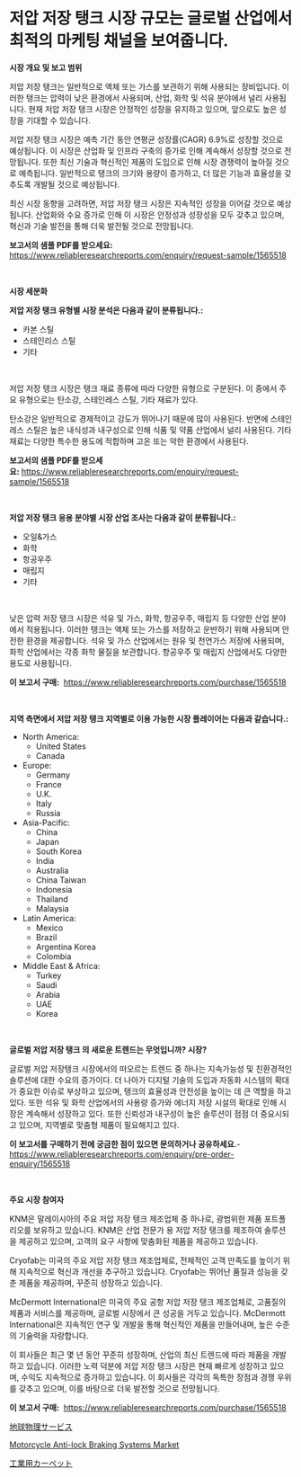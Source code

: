 <p><h1>저압 저장 탱크 시장 규모는 글로벌 산업에서 최적의 마케팅 채널을 보여줍니다.</h1></p><p><strong>시장 개요 및 보고 범위</strong></p>
<p><p>저압 저장 탱크는 일반적으로 액체 또는 가스를 보관하기 위해 사용되는 장비입니다. 이러한 탱크는 압력이 낮은 환경에서 사용되며, 산업, 화학 및 석유 분야에서 널리 사용됩니다. 현재 저압 저장 탱크 시장은 안정적인 성장을 유지하고 있으며, 앞으로도 높은 성장을 기대할 수 있습니다. </p><p>저압 저장 탱크 시장은 예측 기간 동안 연평균 성장률(CAGR) 6.9%로 성장할 것으로 예상됩니다. 이 시장은 산업화 및 인프라 구축의 증가로 인해 계속해서 성장할 것으로 전망됩니다. 또한 최신 기술과 혁신적인 제품의 도입으로 인해 시장 경쟁력이 높아질 것으로 예측됩니다. 일반적으로 탱크의 크기와 용량이 증가하고, 더 많은 기능과 효율성을 갖추도록 개발될 것으로 예상됩니다.</p><p>최신 시장 동향을 고려하면, 저압 저장 탱크 시장은 지속적인 성장을 이어갈 것으로 예상됩니다. 산업화와 수요 증가로 인해 이 시장은 안정성과 성장성을 모두 갖추고 있으며, 혁신과 기술 발전을 통해 더욱 발전될 것으로 전망됩니다.</p></p>
<p><strong>보고서의 샘플 PDF를 받으세요:</strong> <a href="https://www.reliableresearchreports.com/enquiry/request-sample/1565518">https://www.reliableresearchreports.com/enquiry/request-sample/1565518</a></p>
<p>&nbsp;</p>
<p><strong>시장 세분화</strong></p>
<p><strong>저압 저장 탱크 유형별 시장 분석은 다음과 같이 분류됩니다.:</strong></p>
<p><ul><li>카본 스틸</li><li>스테인리스 스틸</li><li>기타</li></ul></p>
<p>&nbsp;</p>
<p><p>저압 저장 탱크 시장은 탱크 재료 종류에 따라 다양한 유형으로 구분된다. 이 중에서 주요 유형으로는 탄소강, 스테인레스 스틸, 기타 재료가 있다. </p><p>탄소강은 일반적으로 경제적이고 강도가 뛰어나기 때문에 많이 사용된다. 반면에 스테인레스 스틸은 높은 내식성과 내구성으로 인해 식품 및 약품 산업에서 널리 사용된다. 기타 재료는 다양한 특수한 용도에 적합하며 고온 또는 악한 환경에서 사용된다.</p></p>
<p><strong>보고서의 샘플 PDF를 받으세요:</strong>&nbsp;<a href="https://www.reliableresearchreports.com/enquiry/request-sample/1565518">https://www.reliableresearchreports.com/enquiry/request-sample/1565518</a></p>
<p>&nbsp;</p>
<p><strong> 저압 저장 탱크 응용 분야별 시장 산업 조사는 다음과 같이 분류됩니다.:</strong></p>
<p><ul><li>오일&가스</li><li>화학</li><li>항공우주</li><li>매립지</li><li>기타</li></ul></p>
<p>&nbsp;</p>
<p><p>낮은 압력 저장 탱크 시장은 석유 및 가스, 화학, 항공우주, 매립지 등 다양한 산업 분야에서 적용됩니다. 이러한 탱크는 액체 또는 가스를 저장하고 운반하기 위해 사용되며 안전한 환경을 제공합니다. 석유 및 가스 산업에서는 원유 및 천연가스 저장에 사용되며, 화학 산업에서는 각종 화학 물질을 보관합니다. 항공우주 및 매립지 산업에서도 다양한 용도로 사용됩니다.</p></p>
<p><strong>이 보고서 구매:</strong>&nbsp; <a href="https://www.reliableresearchreports.com/purchase/1565518">https://www.reliableresearchreports.com/purchase/1565518</a></p>
<p>&nbsp;</p>
<p><strong>지역 측면에서 저압 저장 탱크 지역별로 이용 가능한 시장 플레이어는 다음과 같습니다.:</strong></p>
<p><ul>
    <li>
        North America:
        <ul>
            <li>United States</li>
            <li>Canada</li>
        </ul>
    </li>
    <li>
        Europe:
        <ul>
            <li>Germany</li>
            <li>France</li>
            <li>U.K.</li>
            <li>Italy</li>
            <li>Russia</li>
        </ul>
    </li>
    <li>
        Asia-Pacific:
        <ul>
            <li>China</li>
            <li>Japan</li>
            <li>South Korea</li>
            <li>India</li>
            <li>Australia</li>
            <li>China Taiwan</li>
            <li>Indonesia</li>
            <li>Thailand</li>
            <li>Malaysia</li>
        </ul>
    </li>
    <li>
        Latin America:
        <ul>
            <li>Mexico</li>
            <li>Brazil</li>
            <li>Argentina Korea</li>
            <li>Colombia</li>
        </ul>
    </li>
    <li>
        Middle East & Africa:
        <ul>
            <li>Turkey</li>
            <li>Saudi</li>
            <li>Arabia</li>
            <li>UAE</li>
            <li>Korea</li>
        </ul>
    </li>
    </ul></p>
<p>&nbsp;</p>
<p><strong>글로벌 저압 저장 탱크 의 새로운 트렌드는 무엇입니까? 시장?</strong></p>
<p><p>글로벌 저압 저장탱크 시장에서의 떠오르는 트렌드 중 하나는 지속가능성 및 친환경적인 솔루션에 대한 수요의 증가이다. 더 나아가 디지털 기술의 도입과 자동화 시스템의 확대가 중요한 이슈로 부상하고 있으며, 탱크의 효율성과 안전성을 높이는 데 큰 역할을 하고 있다. 또한 석유 및 화학 산업에서의 사용량 증가와 에너지 저장 시설의 확대로 인해 시장은 계속해서 성장하고 있다. 또한 신뢰성과 내구성이 높은 솔루션이 점점 더 중요시되고 있으며, 지역별로 맞춤형 제품이 필요해지고 있다.</p></p>
<p><strong>이 보고서를 구매하기 전에 궁금한 점이 있으면 문의하거나 공유하세요.</strong>- <a href="https://www.reliableresearchreports.com/enquiry/pre-order-enquiry/1565518">https://www.reliableresearchreports.com/enquiry/pre-order-enquiry/1565518</a></p>
<p>&nbsp;</p>
<p><strong>주요 시장 참여자</strong></p>
<p><p>KNM은 말레이시아의 주요 저압 저장 탱크 제조업체 중 하나로, 광범위한 제품 포트폴리오를 보유하고 있습니다. KNM은 산업 전문가 용 저압 저장 탱크를 제조하여 솔루션을 제공하고 있으며, 고객의 요구 사항에 맞춤화된 제품을 제공하고 있습니다. </p><p>Cryofab는 미국의 주요 저압 저장 탱크 제조업체로, 전체적인 고객 만족도를 높이기 위해 지속적으로 혁신과 개선을 추구하고 있습니다. Cryofab는 뛰어난 품질과 성능을 갖춘 제품을 제공하며, 꾸준히 성장하고 있습니다.</p><p>McDermott International은 미국의 주요 공항 저압 저장 탱크 제조업체로, 고품질의 제품과 서비스를 제공하며, 글로벌 시장에서 큰 성공을 거두고 있습니다. McDermott International은 지속적인 연구 및 개발을 통해 혁신적인 제품을 만들어내며, 높은 수준의 기술력을 자랑합니다.</p><p>이 회사들은 최근 몇 년 동안 꾸준히 성장하며, 산업의 최신 트렌드에 따라 제품을 개발하고 있습니다. 이러한 노력 덕분에 저압 저장 탱크 시장은 현재 빠르게 성장하고 있으며, 수익도 지속적으로 증가하고 있습니다. 이 회사들은 각각의 독특한 장점과 경쟁 우위를 갖추고 있으며, 이를 바탕으로 더욱 발전할 것으로 전망됩니다.</p></p>
<p><strong>이 보고서 구매:</strong>&nbsp;&nbsp;<a href="https://www.reliableresearchreports.com/purchase/1565518">https://www.reliableresearchreports.com/purchase/1565518</a></p>
<p><p><a href="https://github.com/KaydenJohns1964/Market-Research-Report-List-1/blob/main/36199775933.md">地球物理サービス</a></p><p><a href="https://copper-carbon-84f.notion.site/Motorcycle-Anti-lock-Braking-Systems-Market-A-Comprehensive-Report-of-its-Market-Share-Growth-Tre-2f3dee1fb4a440d889267d8bf56ee8ff">Motorcycle Anti-lock Braking Systems Market</a></p><p><a href="https://github.com/marbadji/Market-Research-Report-List-1/blob/main/50685465932.md">工業用カーペット</a></p></p>
